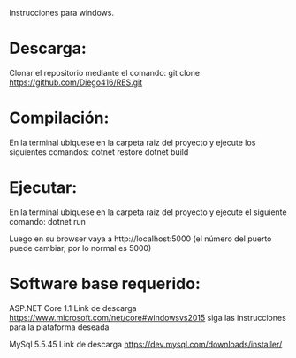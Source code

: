 Instrucciones para windows.

# Descarga:
  Clonar el repositorio mediante el comando:
    git clone https://github.com/Diego416/RES.git
  
# Compilación:
  En la terminal ubiquese en la carpeta raiz del proyecto y ejecute los siguientes comandos:
    dotnet restore
    dotnet build
    
# Ejecutar:
  En la terminal ubiquese en la carpeta raiz del proyecto y ejecute el siguiente comando:
    dotnet run
    
  Luego en su browser vaya a http://localhost:5000 (el número del puerto puede cambiar, por lo normal es 5000)

# Software base requerido:
  ASP.NET Core 1.1
    Link de descarga https://www.microsoft.com/net/core#windowsvs2015 siga las instrucciones para la plataforma deseada
  
  MySql 5.5.45
    Link de descarga https://dev.mysql.com/downloads/installer/ 
